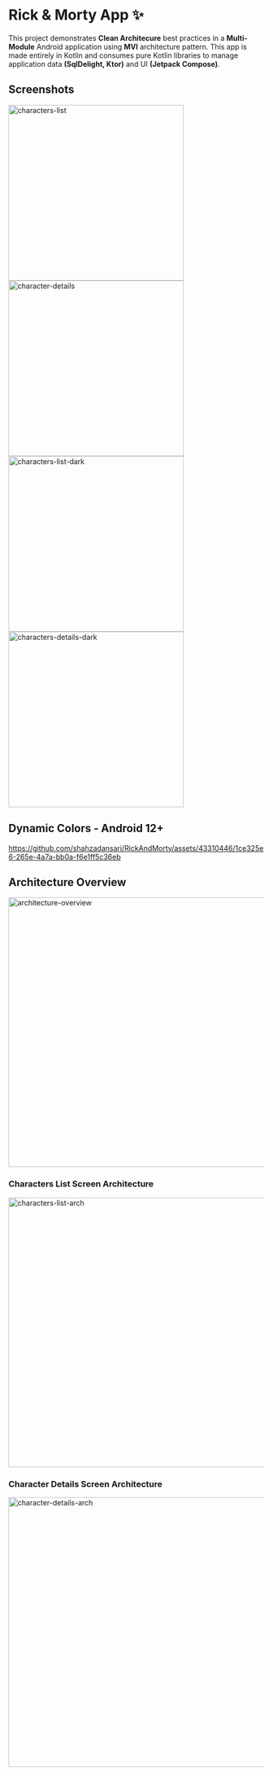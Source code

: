 # Rick & Morty App ✨

This project demonstrates **Clean Architecure** best practices in a **Multi-Module** Android application using **MVI** architecture pattern. This app is made entirely in Kotlin and consumes pure Kotlin libraries to manage application data **(SqlDelight, Ktor)** and UI **(Jetpack Compose)**.

## Screenshots

<img width="345" alt="characters-list" src="https://github.com/shahzadansari/RickAndMorty/assets/43310446/46920ca2-7616-4cb6-a6a5-01886b816c50">

<img width="345" alt="character-details" src="https://github.com/shahzadansari/RickAndMorty/assets/43310446/e5356755-af20-4a40-9550-1cee56950810">

<img width="345" alt="characters-list-dark" src="https://github.com/shahzadansari/RickAndMorty/assets/43310446/94145aa5-e2f2-4fd5-96b4-b45dda8521a0">

<img width="345" alt="characters-details-dark" src="https://github.com/shahzadansari/RickAndMorty/assets/43310446/3021ee4e-ae05-4e0f-bad4-a74dea5d1029">

## Dynamic Colors - Android 12+

https://github.com/shahzadansari/RickAndMorty/assets/43310446/1ce325e6-265e-4a7a-bb0a-f6e1ff5c36eb

## Architecture Overview

<img width="530" alt="architecture-overview" src="https://github.com/shahzadansari/RickAndMorty/assets/43310446/4a1c529b-450e-45e0-ab6b-ee434e925a96">

### Characters List Screen Architecture

<img width="530" alt="characters-list-arch" src="https://github.com/shahzadansari/RickAndMorty/assets/43310446/9cdd1ee9-9d0d-4f56-a593-04abc2be858e">

### Character Details Screen Architecture

<img width="530" alt="character-details-arch" src="https://github.com/shahzadansari/RickAndMorty/assets/43310446/f2d66f2b-e4f9-4f4a-bef0-2032e517c705">


